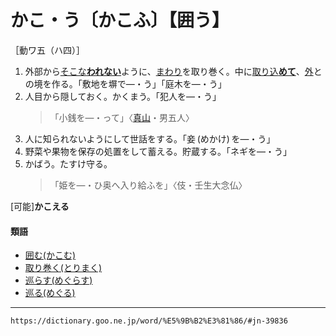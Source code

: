 # かこ・う〔かこふ〕【囲う】

［動ワ五（ハ四）］
1. 外部から[そこな**われない**](そこなう（損なう／害う）)ように、[まわり](まわり（回り／廻り／周り）)を取り巻く。中に[取り込**めて**](とりこむ（取り込む）)、[外](そと（外）)との境を作る。「敷地を塀で―・う」「庭木を―・う」
2. 人目から隠しておく。かくまう。「犯人を―・う」    
    >「小銭を―・って」〈[真山](https://dictionary.goo.ne.jp/word/person/%E7%9C%9F%E5%B1%B1%E9%9D%92%E6%9E%9C/#jn-209659)・男五人〉
3. 人に知られないようにして世話をする。「妾 (めかけ) を―・う」
4. 野菜や果物を保存の処置をして蓄える。貯蔵する。「ネギを―・う」
5. かばう。たすけ守る。    
    >「姫を―・ひ奥へ入り給ふを」〈伎・壬生大念仏〉
        

\[可能\]**かこえる**

#### 類語

-   [囲む(かこむ)](https://dictionary.goo.ne.jp/word/%E5%9B%B2%E3%82%80_%28%E3%81%8B%E3%81%93%E3%82%80%29/#jn-39958)
-   [取り巻く(とりまく)](https://dictionary.goo.ne.jp/word/%E5%8F%96%E5%B7%BB%E3%81%8F/#jn-161397)
-   [巡らす(めぐらす)](https://dictionary.goo.ne.jp/word/%E5%B7%A1%E3%82%89%E3%81%99/#jn-217240)
-   [巡る(めぐる)](https://dictionary.goo.ne.jp/word/%E5%B7%A1%E3%82%8B/#jn-217262)

---
`https://dictionary.goo.ne.jp/word/%E5%9B%B2%E3%81%86/#jn-39836`